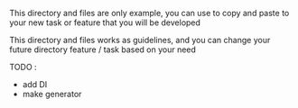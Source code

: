 This directory and files are only example,
you can use to copy and paste to your new task or feature that you will be developed

This directory and files works as guidelines, and you can change your future directory feature / task based on your need

TODO :

- add DI
- make generator 